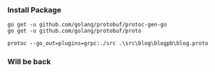 ### Install Package

```
go get -u github.com/golang/protobuf/protoc-gen-go
go get -u github.com/golang/protobuf/proto
```

```protobuf
protoc --go_out=plugins=grpc:./src .\src\blog\blogpb\blog.proto
```

### Will be back

